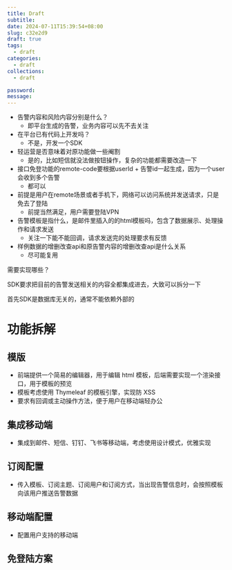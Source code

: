 ```yaml
---
title: Draft
subtitle:
date: 2024-07-11T15:39:54+08:00
slug: c32e2d9
draft: true
tags:
  - draft
categories:
  - draft
collections:
  - draft

password:
message:
---
```

- 告警内容和风险内容分别是什么？
	- 即平台生成的告警，业务内容可以先不去关注
- 在平台已有代码上开发吗？
	- 不是，开发一个SDK
- 轻运营是否意味着对原功能做一些阉割
	- 是的，比如短信就没法做按钮操作，复杂的功能都需要改造一下
- 接口免登功能的remote-code要根据userId + 告警id一起生成，因为一个user会收到多个告警
	- 都可以
- 前提是用户在remote场景或者手机下，网络可以访问系统并发送请求，只是免去了登陆
	- 前提当然满足，用户需要登陆VPN
- 告警模板是指什么，是邮件里插入的的html模板吗，包含了数据展示、处理操作和请求发送
	- 关注一下能不能回调，请求发送完的处理要求有反馈
- 样例数据的增删改查api和原告警内容的增删改查api是什么关系
	- 尽可能复用

需要实现哪些？

SDK要求把目前的告警发送相关的内容全都集成进去，大致可以拆分一下

首先SDK是数据库无关的，通常不能依赖外部的


# 功能拆解

## 模版

- 前端提供一个简易的编辑器，用于编辑 html 模板，后端需要实现一个渲染接口，用于模板的预览
- 模板考虑使用 Thymeleaf 的模板引擎，实现防 XSS
- 要求有回调或主动操作方法，便于用户在移动端轻办公

## 集成移动端

- 集成到邮件、短信、钉钉、飞书等移动端，考虑使用设计模式，优雅实现

## 订阅配置

- 传入模板、订阅主题、订阅用户和订阅方式，当出现告警信息时，会按照模板向该用户推送告警数据

## 移动端配置

- 配置用户支持的移动端

## 免登陆方案



